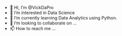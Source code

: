 - 👋 Hi, I’m @VickDaPro
- 👀 I’m interested in Data Science
- 🌱 I’m currently learning Data Analytics using Python.
- 💞️ I’m looking to collaborate on ...
- 📫 How to reach me ...

<!---
VickDaPro/VickDaPro is a ✨ special ✨ repository because its `README.md` (this file) appears on your GitHub profile.
You can click the Preview link to take a look at your changes.
--->

